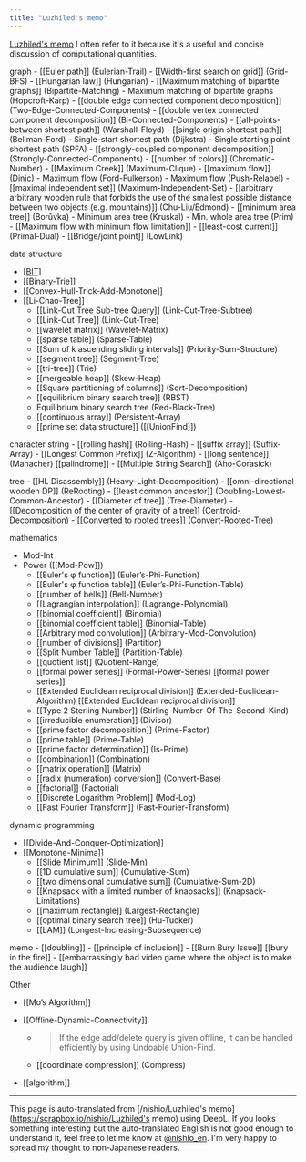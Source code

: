 ```yaml
---
title: "Luzhiled's memo"
---
```


[Luzhiled's memo](https://ei1333.github.io/luzhiled/)
I often refer to it because it's a useful and concise discussion of computational quantities.

graph
    - [[Euler path]] (Eulerian-Trail)
    - [[Width-first search on grid]] (Grid-BFS)
    - [[Hungarian law]] (Hungarian)
    - [[Maximum matching of bipartite graphs]] (Bipartite-Matching)
    - Maximum matching of bipartite graphs (Hopcroft-Karp)
    - [[double edge connected component decomposition]] (Two-Edge-Connected-Components)
    - [[double vertex connected component decomposition]] (Bi-Connected-Components)
    - [[all-points-between shortest path]] (Warshall-Floyd)
    - [[single origin shortest path]] (Bellman-Ford)
    - Single-start shortest path (Dijkstra)
    - Single starting point shortest path (SPFA)
    - [[strongly-coupled component decomposition]] (Strongly-Connected-Components)
    - [[number of colors]] (Chromatic-Number)
    - [[Maximum Creek]] (Maximum-Clique)
    - [[maximum flow]] (Dinic)
    - Maximum flow (Ford-Fulkerson)
    - Maximum flow (Push-Relabel)
    - [[maximal independent set]] (Maximum-Independent-Set)
    - [[arbitrary arbitrary wooden rule that forbids the use of the smallest possible distance between two objects (e.g. mountains)]] (Chu-Liu/Edmond)
    - [[minimum area tree]] (Borůvka)
    - Minimum area tree (Kruskal)
    - Min. whole area tree (Prim)
    - [[Maximum flow with minimum flow limitation]]
    - [[least-cost current]] (Primal-Dual)
    - [[Bridge/joint point]] (LowLink)

data structure
- [[BIT]](Binary-Indexed-Tree)
- [[Binary-Trie]]
- [[Convex-Hull-Trick-Add-Monotone]]
- [[Li-Chao-Tree]]
    - [[Link-Cut Tree Sub-tree Query]] (Link-Cut-Tree-Subtree)
    - [[Link-Cut Tree]] (Link-Cut-Tree)
    - [[wavelet matrix]] (Wavelet-Matrix)
    - [[sparse table]] (Sparse-Table)
    - [[Sum of k ascending sliding intervals]] (Priority-Sum-Structure)
    - [[segment tree]] (Segment-Tree)
    - [[tri-tree]] (Trie)
    - [[mergeable heap]] (Skew-Heap)
    - [[Square partitioning of columns]] (Sqrt-Decomposition)
    - [[equilibrium binary search tree]] (RBST)
    - Equilibrium binary search tree (Red-Black-Tree)
    - [[continuous array]] (Persistent-Array)
    - [[prime set data structure]] ([[UnionFind]])

character string
    - [[rolling hash]] (Rolling-Hash)
    - [[suffix array]] (Suffix-Array)
    - [[Longest Common Prefix]] (Z-Algorithm)
    - [[long sentence]] (Manacher)  [[palindrome]]
    - [[Multiple String Search]] (Aho-Corasick)

tree
    - [[HL Disassembly]] (Heavy-Light-Decomposition)
    - [[omni-directional wooden DP]] (ReRooting)
    - [[least common ancestor]] (Doubling-Lowest-Common-Ancestor)
    - [[Diameter of tree]] (Tree-Diameter)
    - [[Decomposition of the center of gravity of a tree]] (Centroid-Decomposition)
    - [[Converted to rooted trees]] (Convert-Rooted-Tree)

mathematics
- Mod-Int
- Power ([[Mod-Pow]])
    - [[Euler's φ function]] (Euler’s-Phi-Function)
    - [[Euler's φ function table]] (Euler’s-Phi-Function-Table)
    - [[number of bells]] (Bell-Number)
    - [[Lagrangian interpolation]] (Lagrange-Polynomial)
    - [[binomial coefficient]] (Binomial)
    - [[binomial coefficient table]] (Binomial-Table)
    - [[Arbitrary mod convolution]] (Arbitrary-Mod-Convolution)
    - [[number of divisions]] (Partition)
    - [[Split Number Table]] (Partition-Table)
    - [[quotient list]] (Quotient-Range)
    - [[formal power series]] (Formal-Power-Series)  [[formal power series]]
    - [[Extended Euclidean reciprocal division]] (Extended-Euclidean-Algorithm)  [[Extended Euclidean reciprocal division]]
    - [[Type 2 Sterling Number]] (Stirling-Number-Of-The-Second-Kind)
    - [[irreducible enumeration]] (Divisor)
    - [[prime factor decomposition]] (Prime-Factor)
    - [[prime table]] (Prime-Table)
    - [[prime factor determination]] (Is-Prime)
    - [[combination]] (Combination)
    - [[matrix operation]] (Matrix)
    - [[radix (numeration) conversion]] (Convert-Base)
    - [[factorial]] (Factorial)
    - [[Discrete Logarithm Problem]] (Mod-Log)
    - [[Fast Fourier Transform]] (Fast-Fourier-Transform)

dynamic programming
- [[Divide-And-Conquer-Optimization]]
- [[Monotone-Minima]]
    - [[Slide Minimum]] (Slide-Min)
    - [[1D cumulative sum]] (Cumulative-Sum)
    - [[two dimensional cumulative sum]] (Cumulative-Sum-2D)
    - [[Knapsack with a limited number of knapsacks]] (Knapsack-Limitations)
    - [[maximum rectangle]] (Largest-Rectangle)
    - [[optimal binary search tree]] (Hu-Tucker)
    - [[LAM]] (Longest-Increasing-Subsequence)

memo
    - [[doubling]]
    - [[principle of inclusion]]
    - [[Burn Bury Issue]]   [[bury in the fire]]
    - [[embarrassingly bad video game where the object is to make the audience laugh]]

Other
- [[Mo’s Algorithm]]
- [[Offline-Dynamic-Connectivity]]
    - > If the edge add/delete query is given offline, it can be handled efficiently by using Undoable Union-Find.
    - [[coordinate compression]] (Compress)


- [[algorithm]]

---
This page is auto-translated from [/nishio/Luzhiled's memo](https://scrapbox.io/nishio/Luzhiled's memo) using DeepL. If you looks something interesting but the auto-translated English is not good enough to understand it, feel free to let me know at [@nishio_en](https://twitter.com/nishio_en). I'm very happy to spread my thought to non-Japanese readers.